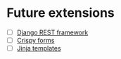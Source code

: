 # Future extensions

-   ☐ [Django REST framework](https://www.django-rest-framework.org/)
-   ☐ [Crispy
    forms](https://github.com/django-crispy-forms/django-crispy-forms/)
-   ☐ [Jinja templates](https://github.com/pallets/jinja/)
